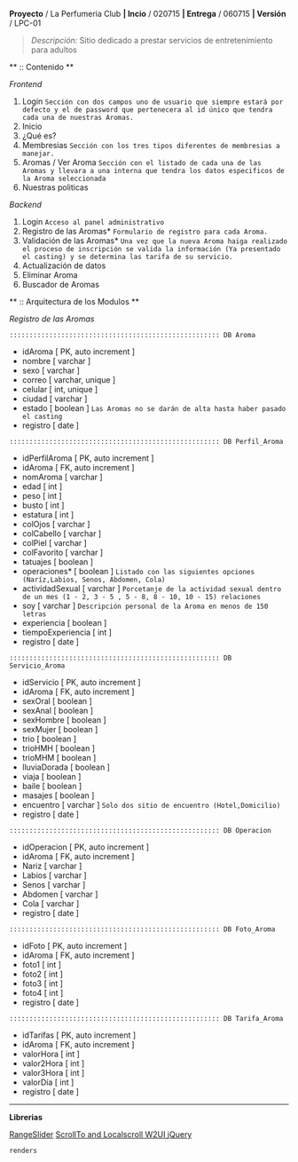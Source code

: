 **Proyecto** / La Perfumeria Club   **| Incio** / 020715 **| Entrega** / 060715 **| Versión** / LPC-01

> *Descripción:*
> Sitio dedicado a prestar servicios de entretenimiento para adultos


** :: Contenido **

*Frontend*

1. Login
	`Sección con dos campos uno de usuario que siempre estará por defecto y el de password que pertenecera al id único que tendra cada una de nuestras Aromas.`
2. Inicio
3. ¿Qué es?
4. Membresias
	`Sección con los tres tipos diferentes de membresias a manejar.`
5. Aromas
	/ Ver Aroma
	`Sección con el listado de cada una de las Aromas y llevara a una interna que tendra los datos especificos de la Aroma seleccionada`
6. Nuestras politicas

*Backend*

1. Login
	`Acceso al panel administrativo`
2. Registro de las Aromas*
	`Formulario de registro para cada Aroma.`
3. Validación de las Aromas*
	`Una vez que la nueva Aroma haiga realizado el proceso de inscripción se valida la información (Ya presentado el casting) y se determina las tarifa de su servicio.`
4. Actualización de datos
5. Eliminar Aroma
6. Buscador de Aromas


** :: Arquitectura de los Modulos **

*Registro de las Aromas*

 `::::::::::::::::::::::::::::::::::::::::::::::::::::: DB Aroma`  

+ idAroma  [ PK, auto increment ]
+ nombre [ varchar ]
+ sexo [ varchar ]
+ correo [ varchar, unique ]
+ celular [ int, unique ]
+ ciudad  [ varchar ]
+ estado  [ boolean ]
	`Las Aromas no se darán de alta hasta haber pasado el casting`
+ registro  [ date ]

 `::::::::::::::::::::::::::::::::::::::::::::::::::::: DB Perfil_Aroma`    

+ idPerfilAroma  [ PK, auto increment ]
+ idAroma  [ FK, auto increment ]
+ nomAroma [ varchar ]
+ edad [ int ]
+ peso [ int ]
+ busto [ int ]
+ estatura [ int ]
+ colOjos [ varchar ]
+ colCabello [ varchar ]
+ colPiel [ varchar ]
+ colFavorito [ varchar ]
+ tatuajes [ boolean ]
+ operaciones* [ boolean ]
	`Listado con las siguientes opciones (Naríz,Labios, Senos, Abdomen, Cola)`
+ actividadSexual [ varchar ]
	`Porcetanje de la actividad sexual dentro de un mes (1 - 2, 3 - 5 , 5 - 8, 8 - 10, 10 - 15) relaciones`
+ soy [ varchar ]
	`Descripción personal de la Aroma en menos de 150 letras`
+ experiencia [ boolean ]
+ tiempoExperiencia [ int ]
+ registro  [ date ]

 `::::::::::::::::::::::::::::::::::::::::::::::::::::: DB Servicio_Aroma`  

+ idServicio  [ PK, auto increment ]
+ idAroma  [ FK, auto increment ]
+ sexOral [ boolean ]
+ sexAnal [ boolean ]
+ sexHombre [ boolean ]
+ sexMujer [ boolean ]
+ trio [ boolean ]
+ trioHMH [ boolean ]
+ trioMHM [ boolean ]
+ lluviaDorada [ boolean ]
+ viaja [ boolean ]
+ baile [ boolean ]
+ masajes [ boolean ]
+ encuentro [ varchar ]
	`Solo dos sitio de encuentro (Hotel,Domicilio)`
+ registro  [ date ]

 `::::::::::::::::::::::::::::::::::::::::::::::::::::: DB Operacion`  

+ idOperacion  [ PK, auto increment ]
+ idAroma  [ FK, auto increment ]
+ Nariz  [ varchar ]
+ Labios  [ varchar ]
+ Senos  [ varchar ]
+ Abdomen  [ varchar ]
+ Cola  [ varchar ]
+ registro  [ date ]

 `::::::::::::::::::::::::::::::::::::::::::::::::::::: DB Foto_Aroma`  

+ idFoto  [ PK, auto increment ]
+ idAroma  [ FK, auto increment ]
+ foto1 [ int ]
+ foto2 [ int ]
+ foto3 [ int ]
+ foto4 [ int ]
+ registro  [ date ]

 `::::::::::::::::::::::::::::::::::::::::::::::::::::: DB Tarifa_Aroma`  

+ idTarifas  [ PK, auto increment ]
+ idAroma  [ FK, auto increment ]
+ valorHora [ int ]
+ valor2Hora [ int ]
+ valor3Hora [ int ]
+ valorDía [ int ]
+ registro  [ date ]

---

**Librerias**

[RangeSlider](http://andreruffert.github.io/rangeslider.js/)
[ScrollTo and Localscroll ](http://www.adriantomic.se/development/jquery-localscroll-tutorial/)
[W2UI ](http://w2ui.com/web/docs/form)
[jQuery](https://jquery.com/)

`renders`